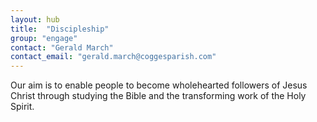 ```yaml
---
layout: hub
title:  "Discipleship"
group: "engage"
contact: "Gerald March"
contact_email: "gerald.march@coggesparish.com"
---
```



Our aim is to enable people to become wholehearted followers of Jesus Christ through studying the Bible and the transforming work of the Holy Spirit.
